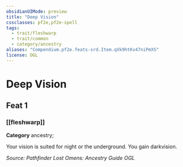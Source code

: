 ```yaml
---
obsidianUIMode: preview
title: "Deep Vision"
cssclasses: pf2e,pf2e-spell
tags:
  - trait/fleshwarp
  - trait/common
  - category/ancestry
aliases: "Compendium.pf2e.feats-srd.Item.qVk9htKv47niPmXS"
license: OGL
---
```

# Deep Vision
## Feat 1
### [[fleshwarp]]

**Category** ancestry; 




Your vision is suited for night or the underground. You gain darkvision.

*Source: Pathfinder Lost Omens: Ancestry Guide*
*OGL*